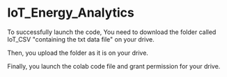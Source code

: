 # IoT_Energy_Analytics

To successfully launch the code, You need to download the folder called IoT_CSV "containing the txt data file" on your drive.

Then, you upload the folder as it is on your drive.

Finally, you launch the colab code file and grant permission for your drive.
